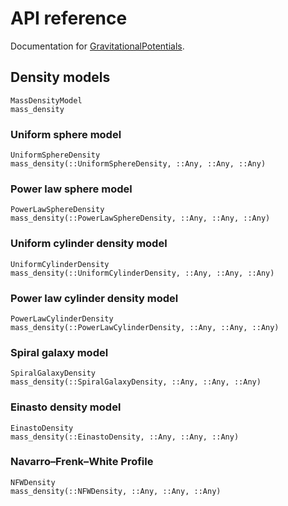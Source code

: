 # API reference

Documentation for [GravitationalPotentials](https://github.com/abhro/GravitationalPotentials.jl).

## Density models

```@docs
MassDensityModel
mass_density
```

### Uniform sphere model
```@docs
UniformSphereDensity
mass_density(::UniformSphereDensity, ::Any, ::Any, ::Any)
```

### Power law sphere model
```@docs
PowerLawSphereDensity
mass_density(::PowerLawSphereDensity, ::Any, ::Any, ::Any)
```

### Uniform cylinder density model
```@docs
UniformCylinderDensity
mass_density(::UniformCylinderDensity, ::Any, ::Any, ::Any)
```

### Power law cylinder density model
```@docs
PowerLawCylinderDensity
mass_density(::PowerLawCylinderDensity, ::Any, ::Any, ::Any)
```

### Spiral galaxy model
```@docs
SpiralGalaxyDensity
mass_density(::SpiralGalaxyDensity, ::Any, ::Any, ::Any)
```

### Einasto density model

```@docs
EinastoDensity
mass_density(::EinastoDensity, ::Any, ::Any, ::Any)
```

### Navarro–Frenk–White Profile
```@docs
NFWDensity
mass_density(::NFWDensity, ::Any, ::Any, ::Any)
```
